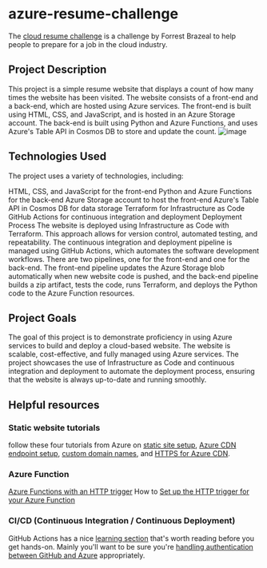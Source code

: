 # azure-resume-challenge
The [cloud resume challenge](https://cloudresumechallenge.dev/docs/the-challenge/azure/) is a challenge by Forrest Brazeal to help people to prepare for a job in the cloud industry.
## Project Description
This project is a simple resume website that displays a count of how many times the website has been visited. The website consists of a front-end and a back-end, which are hosted using Azure services. The front-end is built using HTML, CSS, and JavaScript, and is hosted in an Azure Storage account. The back-end is built using Python and Azure Functions, and uses Azure's Table API in Cosmos DB to store and update the count.
![image](https://github.com/samya-elmain/azure-resume-challenge/assets/93472667/e836b2be-9d3d-4510-ace2-f5d542c26fde)


## Technologies Used
The project uses a variety of technologies, including:

HTML, CSS, and JavaScript for the front-end
Python and Azure Functions for the back-end
Azure Storage account to host the front-end
Azure's Table API in Cosmos DB for data storage
Terraform for Infrastructure as Code
GitHub Actions for continuous integration and deployment
Deployment Process
The website is deployed using Infrastructure as Code with Terraform. This approach allows for version control, automated testing, and repeatability. The continuous integration and deployment pipeline is managed using GitHub Actions, which automates the software development workflows. There are two pipelines, one for the front-end and one for the back-end. The front-end pipeline updates the Azure Storage blob automatically when new website code is pushed, and the back-end pipeline builds a zip artifact, tests the code, runs Terraform, and deploys the Python code to the Azure Function resources.

## Project Goals
The goal of this project is to demonstrate proficiency in using Azure services to build and deploy a cloud-based website. The website is scalable, cost-effective, and fully managed using Azure services. The project showcases the use of Infrastructure as Code and continuous integration and deployment to automate the deployment process, ensuring that the website is always up-to-date and running smoothly.

## Helpful resources

### Static website tutorials
follow these four tutorials from Azure on [static site setup](https://learn.microsoft.com/en-us/azure/storage/blobs/storage-blob-static-website-how-to?tabs=azure-portal), [Azure CDN endpoint setup](https://learn.microsoft.com/en-us/azure/cdn/cdn-create-new-endpoint), [custom domain names](https://learn.microsoft.com/en-us/azure/storage/blobs/storage-custom-domain-name?tabs=azure-portal), and [HTTPS for Azure CDN](https://learn.microsoft.com/en-us/azure/cdn/cdn-custom-ssl?tabs=option-1-default-enable-https-with-a-cdn-managed-certificate).

### Azure Function
[Azure Functions with an HTTP trigger](https://learn.microsoft.com/en-us/azure/azure-functions/functions-bindings-http-webhook?tabs=in-process%2Cfunctionsv2&pivots=programming-language-python)
How to [ Set up the HTTP trigger for your Azure Function](https://learn.microsoft.com/en-us/azure/azure-functions/functions-bindings-http-webhook?tabs=in-process%2Cfunctionsv2&pivots=programming-language-python)

### CI/CD (Continuous Integration / Continuous Deployment)
GitHub Actions has a nice [learning section](https://docs.github.com/en/actions/learn-github-actions) that's worth reading before you get hands-on. Mainly you'll want to be sure you're [handling authentication between GitHub and Azure](https://learn.microsoft.com/en-us/azure/developer/github/connect-from-azure?tabs=azure-portal%2Clinux) appropriately.



